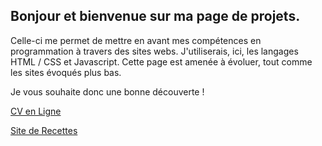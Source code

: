 ## Bonjour et bienvenue sur ma page de projets.

Celle-ci me permet de mettre en avant mes compétences en programmation à travers des sites webs.
J'utiliserais, ici, les langages HTML / CSS et Javascript.
Cette page est amenée à évoluer, tout comme les sites évoqués plus bas.

Je vous souhaite donc une bonne découverte !

[CV en Ligne](https://BaptisteJ24.github.io/CV)

[Site de Recettes](https://BaptisteJ24.github.io/Recettes)
